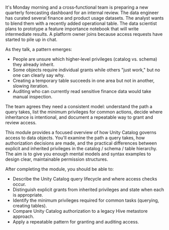 It's Monday morning and a cross‑functional team is preparing a new quarterly forecasting dashboard for an internal review. The data engineer has curated several finance and product usage datasets. The analyst wants to blend them with a recently added operational table. The data scientist plans to prototype a feature importance notebook that will write intermediate results. A platform owner joins because access requests have started to pile up in chat.

As they talk, a pattern emerges:

* People are unsure which higher‑level privileges (catalog vs. schema) they already inherit.
* Some objects require individual grants while others "just work," but no one can clearly say why.
* Creating a temporary table succeeds in one area but not in another, slowing iteration.
* Auditing who can currently read sensitive finance data would take manual inspection.

The team agrees they need a consistent model: understand the path a query takes, list the minimum privileges for common actions, decide where inheritance is intentional, and document a repeatable way to grant and review access.

This module provides a focused overview of how Unity Catalog governs access to data objects. You'll examine the path a query takes, how authorization decisions are made, and the practical differences between explicit and inherited privileges in the catalog / schema / table hierarchy. The aim is to give you enough mental models and syntax examples to design clear, maintainable permission structures.

After completing the module, you should be able to:

* Describe the Unity Catalog query lifecycle and where access checks occur.
* Distinguish explicit grants from inherited privileges and state when each is appropriate.
* Identify the minimum privileges required for common tasks (querying, creating tables).
* Compare Unity Catalog authorization to a legacy Hive metastore approach.
* Apply a repeatable pattern for granting and auditing access.